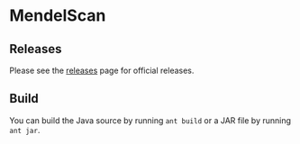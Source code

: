 # MendelScan

## Releases

Please see the [releases][] page for official releases.

## Build

You can build the Java source by running `ant build` or a JAR file by running
`ant jar`.

[releases]: https://github.com/genome/mendel-scan/releases
